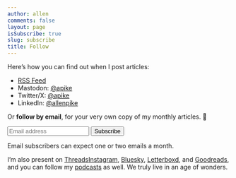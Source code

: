 ```yaml
---
author: allen
comments: false
layout: page
isSubscribe: true
slug: subscribe
title: Follow
---
```


Here’s how you can find out when I post articles:

- [RSS Feed](/feed/)
- Mastodon: [@apike](https://mastodon.social/@apike)
- Twitter/X: [@apike](https://twitter.com/apike/)
- LinkedIn: [@allenpike](https://www.linkedin.com/in/allenpike/)

<!--
<form style="margin-top: 1em" class="newsletter" action="https://feed.press/e/mailverify" method="post"
target="popupwindow" onsubmit="window.open('https://feed.press/e/mailverify?feed_id=allenpike', 'popupwindow',
'scrollbars=yes,width=550,height=400');return true">
<input type="text" name="email" placeholder="Email address"/>
<input type="submit" value="Follow by Email" />
<input type="hidden" value="allenpike" name="feed_id"/>
</form>
-->

<!-- Stripped down convertkit form from https://sayzlim.net/plain-html-form-convertkit/ -->

<script src="https://f.convertkit.com/ckjs/ck.5.js"></script>
<form class="form newsletter" action="https://app.convertkit.com/forms/6651971/subscriptions" method="post" data-sv-form="6651971" data-uid="8ee4fcd98a" data-options="{&quot;settings&quot;:{&quot;after_subscribe&quot;:{&quot;action&quot;: &quot;message&quot;,&quot;success_message&quot;: &quot;Excellent – now check your email to confirm your subscription. →&quot;,&quot;redirect_url&quot;: &quot;&quot;}}}">
  <p>Or <b>follow by email</b>, for your very own copy of my monthly articles. 💌</p>
  <ul class="formkit-alert formkit-alert-error" data-element="errors" data-group="alert"></ul>
  <input type="email" value="" name="email_address" placeholder="Email address" id="email" required>
  <input type="submit" data-element="submit" class="subscribe" value="Subscribe">
</form>

Email subscribers can expect one or two emails a month.

I’m also present on [Threads](https://www.threads.net/@allenjpike)[Instagram](https://www.instagram.com/allenjpike/), [Bluesky](https://bsky.app/profile/allenpike.com), [Letterboxd](https://letterboxd.com/pikerosoft/), and [Goodreads](https://www.goodreads.com/user/show/74341139), and you can follow my [podcasts](/speaking/) as well. We truly live in an age of wonders.